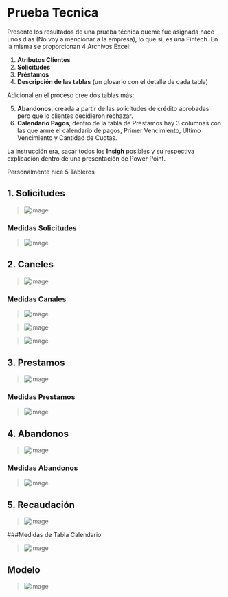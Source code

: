 # **Prueba Tecnica**

Presento los resultados de una prueba técnica queme fue asignada hace unos días (No voy a mencionar a la empresa), lo que sí, es una Fintech.
En la misma se proporcionan 4 Archivos Excel:
1.	**Atributos Clientes**
2.	**Solicitudes**
3.	**Préstamos**
4.	**Descripción de las tablas** (un glosario con el detalle de cada tabla)

Adicional en el proceso cree dos tablas más:

5.	**Abandonos**, creada a partir de las solicitudes de crédito aprobadas pero que lo clientes decidieron rechazar.
6.	**Calendario Pagos**, dentro de la tabla de Prestamos hay 3 columnas con las que arme el calendario de pagos, Primer Vencimiento, Ultimo Vencimiento y Cantidad de Cuotas.

La instrucción era, sacar todos los **Insigh** posibles y su respectiva explicación dentro de una presentación de Power Point.

Personalmente hice 5 Tableros 

## 1.	Solicitudes

>![image](https://user-images.githubusercontent.com/78714438/184578928-32d3ccdb-9e21-4fc0-9328-a1f1ed997f3d.png)

### Medidas Solicitudes

>![image](https://user-images.githubusercontent.com/78714438/185272944-920dc91c-0945-46f2-906f-12a31244a073.png)

## 2.	Caneles

>![image](https://user-images.githubusercontent.com/78714438/184580071-3497f486-54ab-4ff1-b720-a452e1acaed6.png)

### Medidas Canales

> ![image](https://user-images.githubusercontent.com/78714438/185273789-208ccfa1-92db-49c8-86f0-8a9a7c8ea065.png)

> ![image](https://user-images.githubusercontent.com/78714438/185275574-5b351748-4f4b-4ce9-be8e-18fd463d7300.png)

> ![image](https://user-images.githubusercontent.com/78714438/185275809-687a795a-c309-4de7-a089-fab02fca57e3.png)

## 3.	Prestamos

>![image](https://user-images.githubusercontent.com/78714438/184578997-23b1cf3b-2630-449d-a035-a777e85831bb.png)

### Medidas Prestamos

>![image](https://user-images.githubusercontent.com/78714438/185276797-51304c38-dfcb-4025-9da2-f9177c9a51de.png)

## 4.	Abandonos

>![image](https://user-images.githubusercontent.com/78714438/184579925-954f7af6-2450-492b-9629-f683b0d537da.png)

### Medidas Abandonos

>![image](https://user-images.githubusercontent.com/78714438/185278416-e3ac2a22-dd9b-42af-9c47-6f94d33957d0.png)

## 5.	Recaudación

>![image](https://user-images.githubusercontent.com/78714438/184579032-3bf42464-96c6-421b-8113-b4fb16aab4f8.png)

###Medidas de Tabla Calendario

>![image](https://user-images.githubusercontent.com/78714438/185279477-89f4b95f-b672-44e6-bb29-48e5bd653c29.png)


## Modelo

>![image](https://user-images.githubusercontent.com/78714438/185266799-5dabc0e5-a4ee-4f64-9a8d-e1b10f9e23f1.png)

